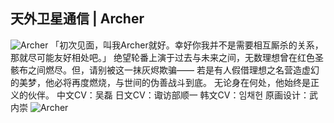 ## 天外卫星通信 | Archer
![Archer](https://upload-bbs.miyoushe.com/upload/2025/05/02/288909600/5c7c185974fe644bc451437f2a913bca_6384228303128187954.jpg)
「初次见面，叫我Archer就好。幸好你我并不是需要相互厮杀的关系，那就尽可能友好相处吧。」
绝望轮番上演于过去与未来之间，无数理想曾在红色圣骸布之间燃尽。但，请别被这一抹灰烬欺骗——
若是有人假借理想之名营造虚幻的美梦，他必将再度燃烧，与世间的伪善战斗到底。
无论身在何处，他始终是正义的伙伴。
中文CV：吴磊
日文CV：诹访部顺一
韩文CV：임채헌
原画设计：武内崇
![Archer](https://upload-bbs.miyoushe.com/upload/2025/05/02/288909600/020968ee814994f3f02a0ce904fdff1d_9137416609264985671.png)
